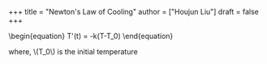 +++
title = "Newton's Law of Cooling"
author = ["Houjun Liu"]
draft = false
+++

\begin{equation}
T'(t) = -k(T-T\_0)
\end{equation}

where, \\(T\_0\\) is the initial temperature
